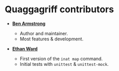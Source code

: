 # Quaggagriff contributors

- **[Ben Armstrong](https://github.com/synrg)**
    - Author and maintainer.
    - Most features & development.
    
- **[Ethan Ward](https://github.com/ethankward)**
    - First version of the `inat map` command.
    - Initial tests with `unittest` & `unittest-mock`.
